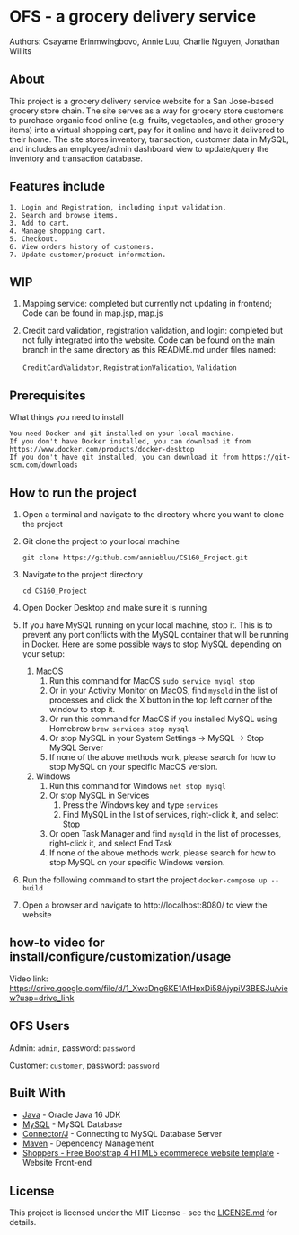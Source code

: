 # OFS - a grocery delivery service
Authors: Osayame Erinmwingbovo, Annie Luu, Charlie Nguyen, Jonathan Willits
## About

This project is a grocery delivery service website for a San Jose-based grocery store chain. The site serves as a way 
for grocery store customers to purchase organic food online (e.g. fruits, vegetables, and other grocery items) into a 
virtual shopping cart, pay for it online and have it delivered to their home. The site stores inventory, transaction, 
customer data in MySQL, and includes an employee/admin dashboard view to update/query the inventory and transaction 
database.

## Features include

```
1. Login and Registration, including input validation.
2. Search and browse items.
3. Add to cart.
4. Manage shopping cart.
5. Checkout.
6. View orders history of customers.
7. Update customer/product information.
```

## WIP

1. Mapping service: completed but currently not updating in frontend; 
    Code can be found in map.jsp, map.js
2. Credit card validation, registration validation, and login: completed but not fully integrated into the website.
    Code can be found on the main branch in the same directory as this README.md under files named:

   ```CreditCardValidator```, ```RegistrationValidation```, ```Validation```

## Prerequisites

What things you need to install

```
You need Docker and git installed on your local machine.
If you don't have Docker installed, you can download it from https://www.docker.com/products/docker-desktop
If you don't have git installed, you can download it from https://git-scm.com/downloads
```

## How to run the project

1. Open a terminal and navigate to the directory where you want to clone the project
2. Git clone the project to your local machine

    ```git clone https://github.com/anniebluu/CS160_Project.git```

2. Navigate to the project directory

   ```cd CS160_Project```

3. Open Docker Desktop and make sure it is running
4. If you have MySQL running on your local machine, stop it. 
This is to prevent any port conflicts with the MySQL container that will be running in Docker.
Here are some possible ways to stop MySQL depending on your setup:

   1. MacOS
      1. Run this command for MacOS
          ```sudo service mysql stop```
      2. Or in your Activity Monitor on MacOS, find ```mysqld``` in the list of processes and click the X button in the top left corner of the window to stop it.
      3. Or run this command for MacOS if you installed MySQL using Homebrew
          ```brew services stop mysql```
      4. Or stop MySQL in your System Settings -> MySQL -> Stop MySQL Server
      5. If none of the above methods work, please search for how to stop MySQL on your specific MacOS version.
   2. Windows
      1. Run this command for Windows
            ```net stop mysql```
      2. Or stop MySQL in Services
         1. Press the Windows key and type ```services```
         2. Find MySQL in the list of services, right-click it, and select Stop
      3. Or open Task Manager and find ```mysqld``` in the list of processes, right-click it, and select End Task
      4. If none of the above methods work, please search for how to stop MySQL on your specific Windows version.
   
5. Run the following command to start the project
   ```docker-compose up --build```
6. Open a browser and navigate to http://localhost:8080/ to view the website

## how-to video for install/configure/customization/usage ##
Video link:
https://drive.google.com/file/d/1_XwcDng6KE1AfHpxDi58AjypiV3BESJu/view?usp=drive_link

## OFS Users
Admin: ```admin```, password: ```password```

Customer: ```customer```, password: ```password```

## Built With

* [Java](https://www.oracle.com/java/technologies/javase-jdk16-downloads.html) - Oracle Java 16 JDK
* [MySQL](https://www.mysql.com/) - MySQL Database
* [Connector/J](https://dev.mysql.com/downloads/connector/j/) - Connecting to MySQL Database Server
* [Maven](https://maven.apache.org/) - Dependency Management
* [Shoppers - Free Bootstrap 4 HTML5 ecommerece website template](https://themewagon.com/themes/free-bootstrap-4-html5-ecommerece-website-template-shoppers/) - Website Front-end

## License

This project is licensed under the MIT License - see
the [LICENSE.md](https://github.com/truonghoangthuan/jsp-servlet-ecommerce-website/blob/master/LICENSE) for details.
